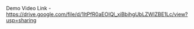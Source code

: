 Demo Video Link - 
https://drive.google.com/file/d/1ItPfR0aEOIQl_xiBbihgUbLZWIZBE1Lc/view?usp=sharing
